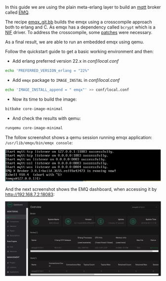 In this guide we are using the plain meta-erlang layer to build an [mqtt](http://mqtt.org/) broker called [EMQ](https://www.emqx.io/).

The recipe [emqx_git.bb](https://github.com/joaohf/meta-erlang/blob/master/recipes-connectivity/emqx/emqx_git.bb) builds the emqx using a crosscompile approach both to erlang and C. As emqx has a dependency called `bcrypt` which is a [NIF](http://erlang.org/doc/tutorial/nif.html) driver. To address the crosscompile, some [patches](https://github.com/joaohf/meta-erlang/blob/master/recipes-connectivity/emqx/files) were necessary.  

As a final result, we are able to run an embedded emqx using qemu.

Follow the quickstart guide to get a basic working environment and then:

 * Add erlang preferred version 22.x in _conf/local.conf_
```bash
echo 'PREFERRED_VERSION_erlang = "22%"
```
 * Add `emqx` package to `IMAGE_INSTAL` in _conf/local.conf_
```bash
echo 'IMAGE_INSTALL_append = " emqx"' >> conf/local.conf
```
 * Now its time to build the image:
```bash
bitbake core-image-minimal
```
 * And check the results with qemu:
```bash
runqemu core-image-minimal
```

The follow screenshot shows a qemu session running emqx application: ```/usr/lib/emqx/bin/emqx console```:

![emqx console qemu](_media/emqx_qemu.png)

And the next screenshot shows the EMQ dashboard, when accessing it by http://192.168.7.2:18083:

![emqx dashboard](_media/emqx_dashboard.png)
